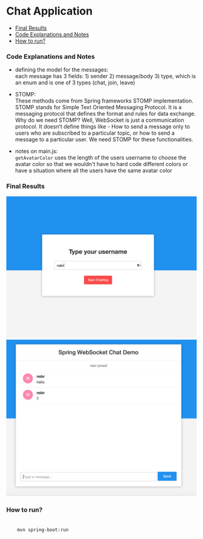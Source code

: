 # Chat Application

<ul>
	<li><a href="#results">Final Results</a></li>
	<li><a href="#explain">Code Explanations and Notes</a></li>
	<li><a href="#howToRun">How to run?</a></li>
</ul>

<h3 id='explain'>Code Explanations and Notes</h3>

* defining the model for the messages:<br>
each message has 3 fields: 1) sender 2) message/body 3) type, which is an enum and is one of 3 types (chat, join, leave)
* STOMP:<br> These methods come from Spring frameworks STOMP implementation. STOMP stands for Simple Text Oriented Messaging Protocol. It is a messaging protocol that defines the format and rules for data exchange. Why do we need STOMP? Well, WebSocket is just a communication protocol. It doesn’t define things like - How to send a message only to users who are subscribed to a particular topic, or how to send a message to a particular user. We need STOMP for these functionalities.

* notes on main.js: <br> `getAvatarColor` uses the length of the users username to choose the avatar color so that we wouldn't have to hard code different colors or have a situation where all the users have the same avatar color 


<h3 id='results'>Final Results</h3>
<img src="result/1.png"><br>
<img src="result/2.png"><br>


<h3 id='howToRun'>How to run?</h3>
<code>
	mvn spring-boot:run
</code>

